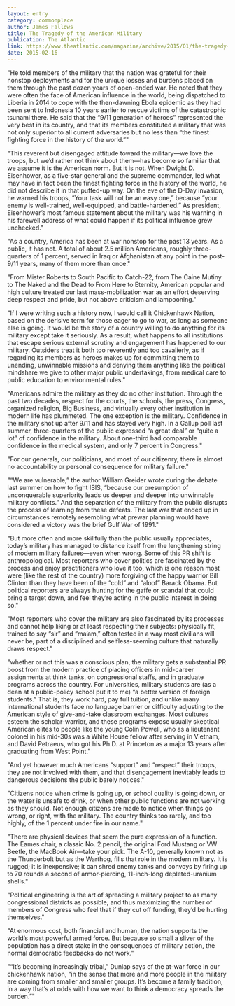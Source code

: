 ```yaml
---
layout: entry
category: commonplace
author: James Fallows
title: The Tragedy of the American Military
publication: The Atlantic
link: https://www.theatlantic.com/magazine/archive/2015/01/the-tragedy-of-the-american-military/383516/
date: 2015-02-16
---
```


"He told members of the military that the nation was grateful for their nonstop deployments and for the unique losses and burdens placed on them through the past dozen years of open-ended war. He noted that they were often the face of American influence in the world, being dispatched to Liberia in 2014 to cope with the then-dawning Ebola epidemic as they had been sent to Indonesia 10 years earlier to rescue victims of the catastrophic tsunami there. He said that the “9/11 generation of heroes” represented the very best in its country, and that its members constituted a military that was not only superior to all current adversaries but no less than “the finest fighting force in the history of the world.”"
 
"This reverent but disengaged attitude toward the military—we love the troops, but we’d rather not think about them—has become so familiar that we assume it is the American norm. But it is not. When Dwight D. Eisenhower, as a five-star general and the supreme commander, led what may have in fact been the finest fighting force in the history of the world, he did not describe it in that puffed-up way. On the eve of the D-Day invasion, he warned his troops, “Your task will not be an easy one,” because “your enemy is well-trained, well-equipped, and battle-hardened.” As president, Eisenhower’s most famous statement about the military was his warning in his farewell address of what could happen if its political influence grew unchecked."

"As a country, America has been at war nonstop for the past 13 years. As a public, it has not. A total of about 2.5 million Americans, roughly three-quarters of 1 percent, served in Iraq or Afghanistan at any point in the post-9/11 years, many of them more than once."

"From Mister Roberts to South Pacific to Catch-22, from The Caine Mutiny to The Naked and the Dead to From Here to Eternity, American popular and high culture treated our last mass-mobilization war as an effort deserving deep respect and pride, but not above criticism and lampooning."

"If I were writing such a history now, I would call it Chickenhawk Nation, based on the derisive term for those eager to go to war, as long as someone else is going. It would be the story of a country willing to do anything for its military except take it seriously. As a result, what happens to all institutions that escape serious external scrutiny and engagement has happened to our military. Outsiders treat it both too reverently and too cavalierly, as if regarding its members as heroes makes up for committing them to unending, unwinnable missions and denying them anything like the political mindshare we give to other major public undertakings, from medical care to public education to environmental rules."

"Americans admire the military as they do no other institution. Through the past two decades, respect for the courts, the schools, the press, Congress, organized religion, Big Business, and virtually every other institution in modern life has plummeted. The one exception is the military. Confidence in the military shot up after 9/11 and has stayed very high. In a Gallup poll last summer, three-quarters of the public expressed “a great deal” or “quite a lot” of confidence in the military. About one-third had comparable confidence in the medical system, and only 7 percent in Congress."

"For our generals, our politicians, and most of our citizenry, there is almost no accountability or personal consequence for military failure."

"“We are vulnerable,” the author William Greider wrote during the debate last summer on how to fight ISIS, “because our presumption of unconquerable superiority leads us deeper and deeper into unwinnable military conflicts.” And the separation of the military from the public disrupts the process of learning from these defeats. The last war that ended up in circumstances remotely resembling what prewar planning would have considered a victory was the brief Gulf War of 1991."

"But more often and more skillfully than the public usually appreciates, today’s military has managed to distance itself from the lengthening string of modern military failures—even when wrong. Some of this PR shift is anthropological. Most reporters who cover politics are fascinated by the process and enjoy practitioners who love it too, which is one reason most were (like the rest of the country) more forgiving of the happy warrior Bill Clinton than they have been of the “cold” and “aloof” Barack Obama. But political reporters are always hunting for the gaffe or scandal that could bring a target down, and feel they’re acting in the public interest in doing so."

"Most reporters who cover the military are also fascinated by its processes and cannot help liking or at least respecting their subjects: physically fit, trained to say “sir” and “ma’am,” often tested in a way most civilians will never be, part of a disciplined and selfless-seeming culture that naturally draws respect."

"whether or not this was a conscious plan, the military gets a substantial PR boost from the modern practice of placing officers in mid-career assignments at think tanks, on congressional staffs, and in graduate programs across the country. For universities, military students are (as a dean at a public-policy school put it to me) “a better version of foreign students.” That is, they work hard, pay full tuition, and unlike many international students face no language barrier or difficulty adjusting to the American style of give-and-take classroom exchanges. Most cultures esteem the scholar-warrior, and these programs expose usually skeptical American elites to people like the young Colin Powell, who as a lieutenant colonel in his mid-30s was a White House fellow after serving in Vietnam, and David Petraeus, who got his Ph.D. at Princeton as a major 13 years after graduating from West Point."

"And yet however much Americans “support” and “respect” their troops, they are not involved with them, and that disengagement inevitably leads to dangerous decisions the public barely notices."

"Citizens notice when crime is going up, or school quality is going down, or the water is unsafe to drink, or when other public functions are not working as they should. Not enough citizens are made to notice when things go wrong, or right, with the military. The country thinks too rarely, and too highly, of the 1 percent under fire in our name."

"There are physical devices that seem the pure expression of a function. The Eames chair, a classic No. 2 pencil, the original Ford Mustang or VW Beetle, the MacBook Air—take your pick. The A-10, generally known not as the Thunderbolt but as the Warthog, fills that role in the modern military. It is rugged; it is inexpensive; it can shred enemy tanks and convoys by firing up to 70 rounds a second of armor-piercing, 11-inch-long depleted-uranium shells."

"Political engineering is the art of spreading a military project to as many congressional districts as possible, and thus maximizing the number of members of Congress who feel that if they cut off funding, they’d be hurting themselves."

"At enormous cost, both financial and human, the nation supports the world’s most powerful armed force. But because so small a sliver of the population has a direct stake in the consequences of military action, the normal democratic feedbacks do not work."

"“It’s becoming increasingly tribal,” Dunlap says of the at-war force in our chickenhawk nation, “in the sense that more and more people in the military are coming from smaller and smaller groups. It’s become a family tradition, in a way that’s at odds with how we want to think a democracy spreads the burden.”"
